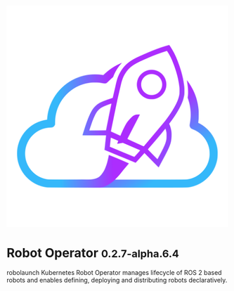 

<!-- background image -->

![](https://raw.githubusercontent.com/robolaunch/trademark/main/logos/svg/rocket.svg)

# Robot Operator <small>0.2.7-alpha.6.4</small>

robolaunch Kubernetes Robot Operator manages lifecycle of ROS 2 based robots and enables defining, deploying and distributing robots declaratively.
